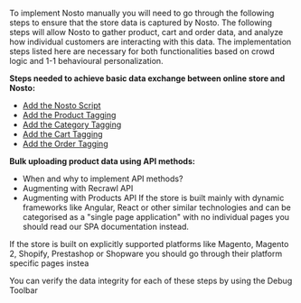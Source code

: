 
To implement Nosto manually you will need to go through the following steps to ensure that the store data is captured by Nosto. The following steps will allow Nosto to gather product, cart and order data, and analyze how individual customers are interacting with this data. The implementation steps listed here are necessary for both functionalities based on crowd logic and 1-1 behavioural personalization.

**Steps needed to achieve basic data exchange between online store and Nosto:**

  * [Add the Nosto Script](Add-Nosto-script)
  * [Add the Product Tagging](Product-Tagging)
  * [Add the Category Tagging](Category-Tagging)
  * [Add the Cart Tagging](Cart-Tagging)
  * [Add the Order Tagging](Order-Tagging)

**Bulk uploading product data using API methods:**
* When and why to implement API methods?
* Augmenting with Recrawl API
* Augmenting with Products API
If the store is built mainly with dynamic frameworks like Angular, React or other similar technologies and can be categorised as a "single page application" with no individual pages you should read our SPA documentation instead.

If the store is built on explicitly supported platforms like Magento, Magento 2, Shopify, Prestashop or Shopware you should go through their platform specific pages instea

You can verify the data integrity for each of these steps by using the Debug Toolbar 